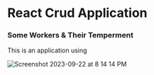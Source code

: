 <h1>React Crud Application</h1>
<h3>Some Workers & Their Temperment</h3>


<p>This is an application using <link a href='https://mockapi.io' placeholder='Mock Api'></p>

![Screenshot 2023-09-22 at 8 14 14 PM](https://github.com/zackshaw793/Workers-app/assets/131789456/44ccc42f-b1a7-42c4-951e-d0c044ae6a15)
